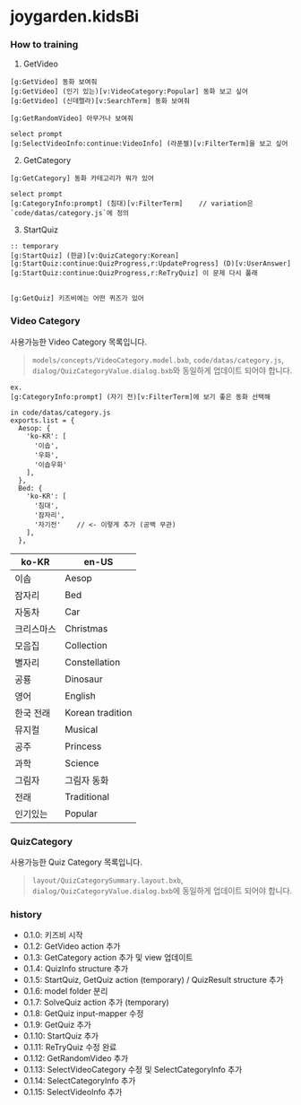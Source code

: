 # joygarden.kidsBi

### How to training
1. GetVideo
```
[g:GetVideo] 동화 보여줘
[g:GetVideo] (인기 있는)[v:VideoCategory:Popular] 동화 보고 싶어
[g:GetVideo] (신데렐라)[v:SearchTerm] 동화 보여줘

[g:GetRandomVideo] 아무거나 보여줘

select prompt
[g:SelectVideoInfo:continue:VideoInfo] (라푼젤)[v:FilterTerm]을 보고 싶어
```

2. GetCategory
```
[g:GetCategory] 동화 카테고리가 뭐가 있어

select prompt
[g:CategoryInfo:prompt] (침대)[v:FilterTerm]    // variation은 `code/datas/category.js`에 정의
```

3. StartQuiz
```
:: temporary
[g:StartQuiz] (한글)[v:QuizCategory:Korean]
[g:StartQuiz:continue:QuizProgress,r:UpdateProgress] (D)[v:UserAnswer]
[g:StartQuiz:continue:QuizProgress,r:ReTryQuiz] 이 문제 다시 풀래


[g:GetQuiz] 키즈비에는 어떤 퀴즈가 있어
```

### Video Category
사용가능한 Video Category 목록입니다.
> `models/concepts/VideoCategory.model.bxb`, `code/datas/category.js`, `dialog/QuizCategoryValue.dialog.bxb`와 동일하게 업데이트 되어야 합니다.

```
ex.
[g:CategoryInfo:prompt] (자기 전)[v:FilterTerm]에 보기 좋은 동화 선택해

in code/datas/category.js
exports.list = {
  Aesop: {
    'ko-KR': [
      '이솝',
      '우화',
      '이솝우화'
    ],
  },
  Bed: {
    'ko-KR': [
      '침대',
      '잠자리',
      '자기전'    // <- 이렇게 추가 (공백 무관)
    ],
  },
```

| ko-KR | en-US |
|-------|-------|
| 이솝 | Aesop |
| 잠자리 | Bed |
| 자동차 | Car |
| 크리스마스 | Christmas |
| 모음집 | Collection |
| 별자리 | Constellation |
| 공룡 | Dinosaur |
| 영어 | English |
| 한국 전래 | Korean tradition |
| 뮤지컬 | Musical |
| 공주 | Princess |
| 과학 | Science |
| 그림자 | 그림자 동화 |
| 전래 | Traditional |
| 인기있는 | Popular |


### QuizCategory
사용가능한 Quiz Category 목록입니다.
> `layout/QuizCategorySummary.layout.bxb`, `dialog/QuizCategoryValue.dialog.bxb`에 동일하게 업데이트 되어야 합니다.

### history
- 0.1.0: 키즈비 시작
- 0.1.2: GetVideo action 추가
- 0.1.3: GetCategory action 추가 및 view 업데이트
- 0.1.4: QuizInfo structure 추가
- 0.1.5: StartQuiz, GetQuiz action (temporary) / QuizResult structure 추가
- 0.1.6: model folder 분리
- 0.1.7: SolveQuiz action 추가 (temporary)
- 0.1.8: GetQuiz input-mapper 수정
- 0.1.9: GetQuiz 추가
- 0.1.10: StartQuiz 추가
- 0.1.11: ReTryQuiz 수정 완료
- 0.1.12: GetRandomVideo 추가
- 0.1.13: SelectVideoCategory 수정 및 SelectCategoryInfo 추가
- 0.1.14: SelectCategoryInfo 추가
- 0.1.15: SelectVideoInfo 추가